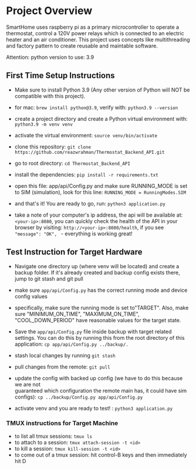 # Project Overview
SmartHome uses raspberry pi as a primary microcontroller to operate a thermostat, control a 120V power relays which is connected to an electric heater and an air conditioner. This project uses concepts like multithreading and factory pattern to create reusable and maintable software. 

Attention: python version to use: 3.9

## First Time Setup Instructions  

- Make sure to install Python 3.9 (Any other version of Python will NOT be  
compatible with this project). 

- for mac: ```brew install python@3.9```, verify with: ```python3.9 --version```

- create a project directory and create a Python virtual environment with: 
```python3.9 -m venv venv``` 

- activate the virtual environment: ```source venv/bin/activate``` 

- clone this repository: ```git clone https://github.com/reazwrahman/Thermostat_Backend_API.git```  

- go to root directory: ```cd Thermostat_Backend_API```

- install the dependencies: ```pip install -r requirements.txt``` 

- open this file: app/api/Config.py and make sure RUNNING_MODE is set to SIM (simulation), look for this line: ```RUNNING_MODE = RunningModes.SIM``` 

- and that's it! You are ready to go, run: ```python3 application.py``` 

- take a note of your computer's ip address, the api will be available at: 
```<your-ip>:8080```, you can quickly check the health of the API in your browser 
by visiting: ```http://<your-ip>:8080/health```, if you see 
```"message": "OK", ``` - everything is working great! 



## Test Instruction for Target Hardware

- Navigate one directory up (where venv will be located) and create a backup folder. 
If it's already created and backup config exists there, jump to git stash and git pull 

- make sure ```app/api/Config.py``` has the correct running mode and device config values  

- specifically, make sure the running mode is set to"TARGET". Also, make sure "MINIMUM_ON_TIME", 
"MAXIMUM_ON_TIME", "COOL_DOWN_PERIOD" have reasonable values for the target 
state.  

- Save the ```app/api/Config.py``` file inside backup with target related settings. 
You can do this by running this from the root directory of this application: 
```cp app/api/Config.py ../backup/.```

- stash local changes by running ```git stash``` 

- pull changes from the remote: ```git pull``` 

- update the config with backed up config (we have to do this because we are not  
guaranteed which configuration the remote main has, it could have sim configs): 
```cp ../backup/Config.py app/api/Config.py``` 

- activate venv and you are ready to test! : ```python3 application.py```


### TMUX instructions for Target Machine 
- to list all tmux sessions: ```tmux ls``` 
- to attach to a session: ```tmux attach-session -t <id>``` 
- to kill a session: ```tmux kill-session -t <id>``` 
- to come out of a tmux session: hit control-B keys and then immediately hit D